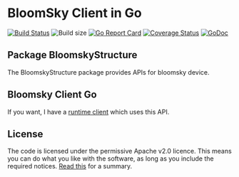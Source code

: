 # BloomSky Client in Go

[![Build Status](https://travis-ci.org/patrickalin/bloomsky-api-go.svg?branch=master)](https://travis-ci.org/patrickalin/bloomsky-api-go)
![Build size](https://reposs.herokuapp.com/?path=patrickalin/bloomsky-api-go)
[![Go Report Card](https://goreportcard.com/badge/github.com/patrickalin/bloomsky-api-go)](https://goreportcard.com/report/github.com/patrickalin/bloomsky-api-go)
[![Coverage Status](https://coveralls.io/repos/github/patrickalin/bloomsky-api-go/badge.svg)](https://coveralls.io/github/patrickalin/bloomsky-api-go)
[![GoDoc](http://godoc.org/github.com/patrickalin/bloomsky-api-go?status.svg)](http://godoc.org/github.com/patrickalin/bloomsky-api-go)

## Package BloomskyStructure

The BloomskyStructure package provides APIs for bloomsky device.

## Bloomsky Client Go

If you want, I have a [runtime client](https://github.com/patrickalin/bloomsky-client-go) which uses this API. 

## License

The code is licensed under the permissive Apache v2.0 licence. This means you can do what you like with the software, as long as you include the required notices. [Read this](https://tldrlegal.com/license/apache-license-2.0-(apache-2.0)) for a summary.
